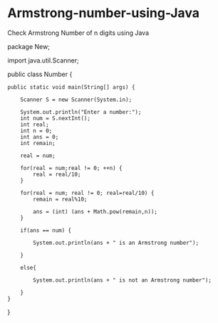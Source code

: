 # Armstrong-number-using-Java
Check Armstrong Number of n digits using Java

package New;

import java.util.Scanner;

public class Number {
	
	public static void main(String[] args) {
		
		Scanner S = new Scanner(System.in);
		
		System.out.println("Enter a number:");
		int num = S.nextInt();
		int real;
		int n = 0;
		int ans = 0;
		int remain;
		
		real = num;
		
		for(real = num;real != 0; ++n) {
			real = real/10;
		}
		
		for(real = num; real != 0; real=real/10) {
			remain = real%10;
			
			ans = (int) (ans + Math.pow(remain,n));
		}
		
		if(ans == num) {
			
			System.out.println(ans + " is an Armstrong number");
			
		}
		
		else{
			
			System.out.println(ans + " is not an Armstrong number");
			
		}
	}

}
